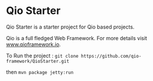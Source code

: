 # Qio Starter

Qio Starter is a starter project for Qio based projects.

Qio is a full fledged Web Framework. For more details 
visit www.qioframework.io.

To Run the project : 
``
git clone https://github.com/qio-framework/QioStarter.git
``

then 
``
mvn package jetty:run
``


